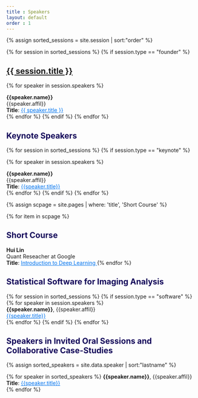 ```yaml
---
title : Speakers
layout: default
order : 1
---
```


{% assign sorted_sessions = site.session | sort:"order" %}

<!-- Founder's talk -->

{% for session in sorted_sessions %}
  {% if session.type == "founder" %}
  <h2 style="color: #120659;">
    <a href="{{ session.url | prepend: site.relative_url }}">
      {{ session.title }}
    </a>
  </h2>

  {% for speaker in session.speakers %}
  
  <b>{{speaker.name}}</b><br/>
    {{speaker.affil}} <br/> 
  <b>Title</b>: <a href="{{ session.url | prepend: site.relative_url }}" style="color: #0073ee;">  {{ speaker.title }} </a><br/>
  {% endfor %}
  {% endif %}
{% endfor %}

<!-- Keynote talk -->

<h2 style="color: #120659;">Keynote Speakers</h2>


{% for session in sorted_sessions %}
  {% if session.type == "keynote" %}
  <!-- <h2>
    <a href="{{ session.url | prepend: site.relative_url }}">
      {{ session.title }}
    </a>
  </h2> -->

  {% for speaker in session.speakers %}
  
  
  <b>{{speaker.name}}</b><br/>
    {{speaker.affil}} <br/> 
  <b>Title</b>: <a href="{{ session.url | prepend: site.relative_url }}" style="color: #0073ee;"> {{speaker.title}}</a> <br/>
  {% endfor %}
  {% endif %}
{% endfor %}


<!-- Short course -->


{% assign scpage = site.pages | where: 'title', 'Short Course' %}

{% for item in scpage %}
<h2 style="color: #120659;">Short Course</h2>
<b>Hui Lin</b><br/>
Quant Reseacher at Google <br/>
<b>Title</b>: <a href="{{ item.url | prepend: site.relative_url }}" style="color: #0073ee;"> Introduction to Deep Learning </a>
{% endfor %}


<!-- Software -->

<!--## Statistical Software for Imaging Analysis-->
<h2 style="color: #120659;">Statistical Software for Imaging Analysis</h2>


{% for session in sorted_sessions %}
  {% if session.type == "software" %}
  {% for speaker in session.speakers %}   
  <b>{{speaker.name}}</b>, {{speaker.affil}} <br/> 
  <a href="{{ '/docs/ses-software.html' | prepend: site.relative_url }}" style="color: #0073ee;">  {{speaker.title}} </a><br/>
  {% endfor %}
  {% endif %}
{% endfor %}

<!-- Invited -->

<!-- ## Speakers in Invited Oral Sessions and Collaborative Case-Studies -->
<h2 style="color: #120659;">Speakers in Invited Oral Sessions and Collaborative Case-Studies</h2>


{% assign sorted_speakers = site.data.speaker | sort:"lastname" %}

{% for speaker in sorted_speakers %}
  <b>{{speaker.name}}</b>, {{speaker.affil}} <br/> 
  <b>Title</b>: <a href="{{site.relative_url}}/sessions/ses-{{ speaker.ID | downcase }}.html" style="color: #0073ee;">  {{speaker.title}} </a><br/>
{% endfor %}

